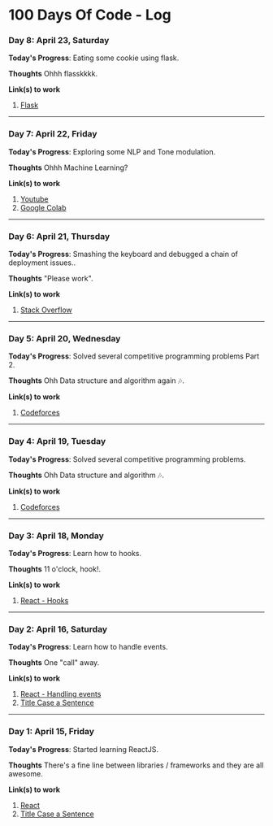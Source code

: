 # 100 Days Of Code - Log

### Day 8: April 23, Saturday

**Today's Progress**: Eating some cookie using flask.

**Thoughts** Ohhh flasskkkk.

**Link(s) to work**
1. [Flask](https://flask.palletsprojects.com/)

---

### Day 7: April 22, Friday

**Today's Progress**: Exploring some NLP and Tone modulation.

**Thoughts** Ohhh Machine Learning?

**Link(s) to work**
1. [Youtube](https://youtube.com)
1. [Google Colab](https://colab.research.google.com/)

---

### Day 6: April 21, Thursday

**Today's Progress**: Smashing the keyboard and debugged a chain of deployment issues..

**Thoughts** "Please work".

**Link(s) to work**
1. [Stack Overflow](https://stackoverflow.com)

---

### Day 5: April 20, Wednesday

**Today's Progress**: Solved several competitive programming problems Part 2.

**Thoughts** Ohh Data structure and algorithm again 🎶.

**Link(s) to work**
1. [Codeforces](https://codeforces.com/)

---

### Day 4: April 19, Tuesday

**Today's Progress**: Solved several competitive programming problems.

**Thoughts** Ohh Data structure and algorithm 🎶.

**Link(s) to work**
1. [Codeforces](https://codeforces.com/)

---

### Day 3: April 18, Monday

**Today's Progress**: Learn how to hooks.

**Thoughts** 11 o'clock, hook!.

**Link(s) to work**
1. [React - Hooks](https://reactjs.org/docs/hooks-intro.html)

---

### Day 2: April 16, Saturday

**Today's Progress**: Learn how to handle events.

**Thoughts** One "call" away.

**Link(s) to work**
1. [React - Handling events](https://reactjs.org/docs/handling-events.html)
2. [Title Case a Sentence](https://codepen.io)

---

### Day 1: April 15, Friday

**Today's Progress**: Started learning ReactJS.

**Thoughts** There's a fine line between libraries / frameworks and they are all awesome.

**Link(s) to work**
1. [React](https://reactjs.org/)
2. [Title Case a Sentence](https://codepen.io)

